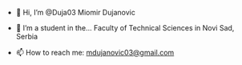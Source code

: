 - 👋 Hi, I’m @Duja03
  Miomir Dujanovic
  
- 🏫 I’m a student in the...
  Faculty of Technical Sciences in Novi Sad, Serbia
  
- 📫 How to reach me: 
  mdujanovic03@gmail.com

<!---
Duja03/Duja03 is a ✨ special ✨ repository because its `README.md` (this file) appears on your GitHub profile.
You can click the Preview link to take a look at your changes.
--->
